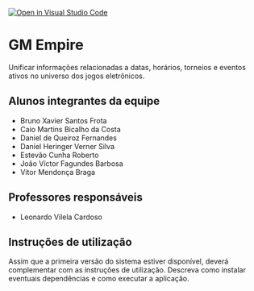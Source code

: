 [![Open in Visual Studio Code](https://classroom.github.com/assets/open-in-vscode-718a45dd9cf7e7f842a935f5ebbe5719a5e09af4491e668f4dbf3b35d5cca122.svg)](https://classroom.github.com/online_ide?assignment_repo_id=14377637&assignment_repo_type=AssignmentRepo)
# GM Empire
Unificar informações relacionadas a datas, horários, torneios e eventos ativos no universo dos jogos eletrônicos.

## Alunos integrantes da equipe

* Bruno Xavier Santos Frota
* Caio Martins Bicalho da Costa
* Daniel de Queiroz Fernandes
* Daniel Heringer Verner Silva
* Estevão Cunha Roberto
* João Víctor Fagundes Barbosa
* Vitor Mendonça Braga

## Professores responsáveis

* Leonardo Vilela Cardoso

## Instruções de utilização

Assim que a primeira versão do sistema estiver disponível, deverá complementar com as instruções de utilização. Descreva como instalar eventuais dependências e como executar a aplicação.

